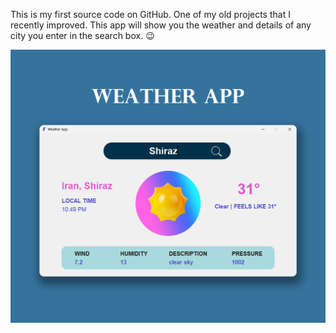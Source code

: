 This is my first source code on GitHub. One of my old projects that I recently improved. This app will show you the weather and details of any city you enter in the search box. 😉


![preview](preview.jpg)
